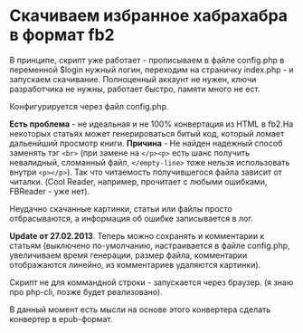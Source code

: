 Скачиваем избранное хабрахабра в формат fb2
================

В принципе, скрипт уже работает - прописываем в файле config.php в переменной $login нужный логин, переходим на страничку index.php - и запускаем скачивание.
Полноценный аккаунт не нужен, ключи разработчика не нужны, работает быстро, памяти много не ест.

Конфигурируется через файл config.php.

**Есть проблема** - не идеальная и не 100% конвертация из HTML в fb2.На некоторых статьях может генерироваться битый код, который ломает дальенйший просмотр книги.
**Причина** - Не найден надежный способ заменять тэг `<br>` (при замене на `</p><p>` есть шанс получить невалидный, сломанный файл, `</empty-line>` тоже нельзя использовать внутри `<p></p>`).
Так что читаемость получившегося файла зависит от читалки. (Cool Reader, например, прочитает с любыми ошибками, FBReader - уже нет).

Неудачно скачанные картинки, статьи или файлы просто отбрасываются, а информация об ошибке записывается в лог.

**Update от 27.02.2013**. Теперь можно сохранять и комментарии к статьям (выключено по-умолчанию, настраивается в файле config.php, увеличиваем время генерации, размер файла, комментарии отображаются линейно, из комментариев удаляются картинки).

Скрипт не для коммандной строки - запускается через браузер. (я знаю про php-cli, позже будет реализовано).

В данный момент есть мысли на основе этого конвертера сделать конвертер в epub-формат.